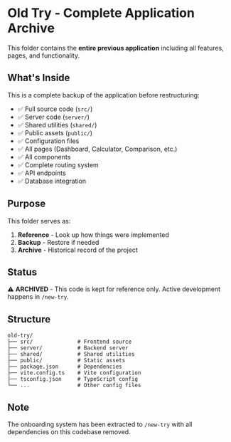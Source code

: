 # Old Try - Complete Application Archive

This folder contains the **entire previous application** including all features, pages, and functionality.

## What's Inside

This is a complete backup of the application before restructuring:

- ✅ Full source code (`src/`)
- ✅ Server code (`server/`)
- ✅ Shared utilities (`shared/`)
- ✅ Public assets (`public/`)
- ✅ Configuration files
- ✅ All pages (Dashboard, Calculator, Comparison, etc.)
- ✅ All components
- ✅ Complete routing system
- ✅ API endpoints
- ✅ Database integration

## Purpose

This folder serves as:
1. **Reference** - Look up how things were implemented
2. **Backup** - Restore if needed
3. **Archive** - Historical record of the project

## Status

⚠️ **ARCHIVED** - This code is kept for reference only. Active development happens in `/new-try`.

## Structure

```
old-try/
├── src/              # Frontend source
├── server/           # Backend server
├── shared/           # Shared utilities
├── public/           # Static assets
├── package.json      # Dependencies
├── vite.config.ts    # Vite configuration
├── tsconfig.json     # TypeScript config
└── ...               # Other config files
```

## Note

The onboarding system has been extracted to `/new-try` with all dependencies on this codebase removed.
